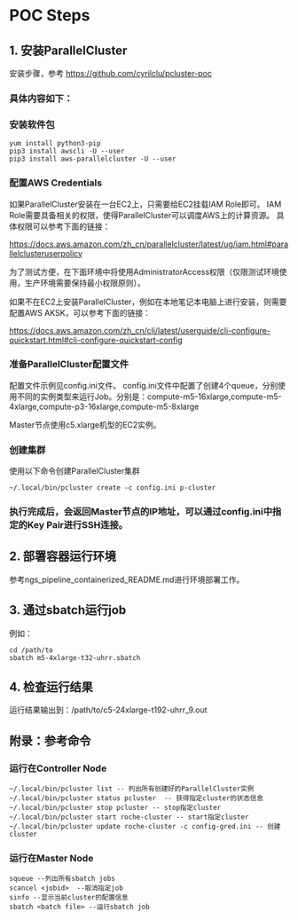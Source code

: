 # POC Steps


## 1. 安装ParallelCluster

安装步骤，参考 https://github.com/cyrilclu/pcluster-poc 

### 具体内容如下：
### 安装软件包

    yum install python3-pip
    pip3 install awscli -U --user
    pip3 install aws-parallelcluster -U --user

### 配置AWS Credentials

如果ParallelCluster安装在一台EC2上，只需要给EC2挂载IAM Role即可。 IAM Role需要具备相关的权限，使得ParallelCluster可以调度AWS上的计算资源。 具体权限可以参考下面的链接：

https://docs.aws.amazon.com/zh_cn/parallelcluster/latest/ug/iam.html#parallelclusteruserpolicy

为了测试方便，在下面环境中将使用AdministratorAccess权限（仅限测试环境使用，生产环境需要保持最小权限原则）。

如果不在EC2上安装ParallelCluster，例如在本地笔记本电脑上进行安装，则需要配置AWS AKSK，可以参考下面的链接：

https://docs.aws.amazon.com/zh_cn/cli/latest/userguide/cli-configure-quickstart.html#cli-configure-quickstart-config

### 准备ParallelCluster配置文件

配置文件示例见config.ini文件。 
config.ini文件中配置了创建4个queue，分别使用不同的实例类型来运行Job。分别是：compute-m5-16xlarge,compute-m5-4xlarge,compute-p3-16xlarge,compute-m5-8xlarge

Master节点使用c5.xlarge机型的EC2实例。

### 创建集群

使用以下命令创建ParallelCluster集群

    ~/.local/bin/pcluster create -c config.ini p-cluster
    
### 执行完成后，会返回Master节点的IP地址，可以通过config.ini中指定的Key Pair进行SSH连接。


## 2. 部署容器运行环境

参考ngs_pipeline_containerized_README.md进行环境部署工作。


## 3. 通过sbatch运行job

例如：

    cd /path/to
    sbatch m5-4xlarge-t32-uhrr.sbatch

## 4. 检查运行结果

运行结果输出到：/path/to/c5-24xlarge-t192-uhrr_9.out





## 附录：参考命令

### 运行在Controller Node

    ~/.local/bin/pcluster list -- 列出所有创建好的ParallelCluster实例 
    ~/.local/bin/pcluster status pcluster  -- 获得指定cluster的状态信息 
    ~/.local/bin/pcluster stop pcluster -- stop指定cluster
    ~/.local/bin/pcluster start roche-cluster -- start指定cluster
    ~/.local/bin/pcluster update roche-cluster -c config-gred.ini -- 创建cluster

### 运行在Master Node
    squeue --列出所有sbatch jobs
    scancel <jobid>  --取消指定job
    sinfo --显示当前cluster的配置信息
    sbatch <batch file> --运行sbatch job

